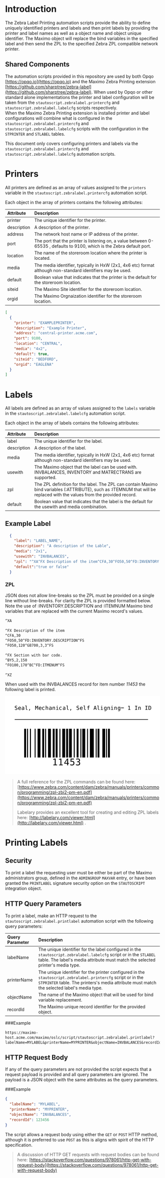 # Introduction 
The Zebra Label Printing automation scripts provide the ability to define uniquely identified printers and labels and 
then print labels by providing the printer and label names as well as a object name and object unique identifier.  The 
Maximo object will replace the bind variables in the specified label and then send the ZPL to the specified Zebra ZPL compatible network printer.

## Shared Components
The automation scripts provided in this repository are used by both Opqo [https://opqo.io](https://opqo.io) and the Maximo Zebra Printing extension [https://github.com/sharptree/zebra-label](https://github.com/sharptree/zebra-label).
When used by Opqo or other standard alone implementations the printer and label configuration will be taken from the `stautoscript.zebralabel.printercfg` and `stautoscript.zebralabel.labelcfg` scripts respectively.  
When the Maximo Zebra Printing extension is installed printer and label configurations will combine what is configured in the `stautoscript.zebralabel.printercfg` and `stautoscript.zebralabel.labelcfg` scripts with the configuration in the `STPRINTER` and `STLABEL` tables.

This document only covers configuring printers and labels via the `stautoscript.zebralabel.printercfg` and `stautoscript.zebralabel.labelcfg` automation scripts.

# Printers
All printers are defined as an array of values assigned to the `printers` variable in the `stautoscript.zebralabel.printercfg` automation script.

Each object in the array of printers contains the following attributes:

| Attribute   | Description                                                                                                             |
|:------------|:------------------------------------------------------------------------------------------------------------------------|
| printer     | The unique identifier for the printer.                                                                                  |
| description | A description of the printer.                                                                                           |
| address     | The network host name or IP address of the printer.                                                                     |
| port        | The port that the printer is listening on, a value between 0-65535 , defaults to 9100, which is the Zebra default port. |
| location    | The name of the storeroom location where the printer is located.                                                        |
| media       | The media identifier, typically in HxW (2x1, 4x6 etc) format although non-standard identifiers may be used.             |
| default     | Boolean value that indicates that the printer is the default for the storeroom location.                                |
| siteid      | The Maximo Site identifier for the storeroom location.                                                                  |
| orgid       | The Maximo Orgnaization identifier for the storeroom location.                                                          |

```json
[
  {
    "printer": "EXAMPLEPRINTER",
    "description": "Example Printer",
    "address": "central-printer.acme.com",
    "port": 9100,
    "location": "CENTRAL",
    "media": "4x2",
    "default": true,
    "siteid": "BEDFORD",
    "orgid": "EAGLENA"
  }
]
```

# Labels
All labels are defined as an array of values assigned to the `labels` variable in the `stautoscript.zebralabel.labelcfg` automation script.  

Each object in the array of labels contains the following attributes:

| Attribute   | Description                                                                                                                                                                |
|:------------|:---------------------------------------------------------------------------------------------------------------------------------------------------------------------------|
| label       | The unique identifier for the label.                                                                                                                                       |
| description | A description of the label.                                                                                                                                                |
| media       | The media identifier, typically in HxW (2x1, 4x6 etc) format although non-standard identifiers may be used.                                                                |
| usewith     | The Maximo object that the label can be used with.  INVBALANCES, INVENTORY and MATRECTRANS are supported.                                                                  |
| zpl         | The ZPL definition for the label. The ZPL can contain Maximo bind variables (:ATTRIBUTE), such as :ITEMNUM that will be replaced with the values from the provided record. |
| default     | Boolean value that indicates that the label is the default for the usewith and media combination.                                                                          |

## Example Label

```json
  {
    "label": "LABEL_NAME",
    "description": "A description of the Lable",
    "media": "2x1",
    "usewith": "INVBALANCES",
    "zpl": "^XA^FX Description of the item^CFA,30^FO50,50^FD:INVENTORY.DESCRIPTION^FS^FO50,120^GB700,3,3^FS^FX Section with bar code.^BY5,2,150^FO100,170^BC^FD12345678^FS^XZ",
    "default":"true or false"
  }
```
### ZPL
JSON does not allow line-breaks so the ZPL must be provided on a single line without line-breaks.  For clarity the ZPL is provided formatted below.
Note the use of :INVENTORY.DESCRIPTION and :ITEMNUM Maximo bind variables that are replaced with the current Maximo record's values.

```zpl
^XA

^FX Description of the item
^CFA,30
^FO50,50^FD:INVENTORY.DESCRIPTION^FS
^FO50,120^GB700,3,3^FS

^FX Section with bar code.
^BY5,2,150
^FO100,170^BC^FD:ITMENUM^FS

^XZ
```
When used with the INVBALANCES record for item number *11453* the following label is printed.

![Simple Inventory Balances Label](images/invbalances_2x4.png)

>A full reference for the ZPL commands can be found here: [https://www.zebra.com/content/dam/zebra/manuals/printers/common/programming/zpl-zbi2-pm-en.pdf](https://www.zebra.com/content/dam/zebra/manuals/printers/common/programming/zpl-zbi2-pm-en.pdf)
> 
>Labelary provides an excellent tool for creating and editing ZPL labels here: [http://labelary.com/viewer.html](http://labelary.com/viewer.html) .

# Printing Labels
## Security
To print a label the requesting user must be either be part of the Maximo administrators group, defined in the `ADMINGROUP` `MAXVAR` entry, or have been granted the `PRINTLABEL` signature security option on the `STAUTOSCRIPT` integration object.  

## HTTP Query Parameters

To print a label, make an HTTP request to the `stautoscript.zebralabel.printlabel` automation script with the following query parameters:

| Query Parameter | Description                                                                                                                                                                                                  |
|:----------------|:-------------------------------------------------------------------------------------------------------------------------------------------------------------------------------------------------------------|
| labelName       | The unique identifier for the label configured in the `stautoscript.zebralabel.labelcfg` script or in the `STLABEL` table.  The label's media attribute must match the selected printer's media type.        |
| printerName     | The unique identifier for the printer configured in the `stautoscript.zebralabel.printercfg` script or in the `STPRINTER` table.  The printers's media attribute must match the selected label's media type. |
| objectName      | The name of the Maximo object that will be used for bind variable replacement.                                                                                                                               |
| recordId        | The Maximo unique record identifier for the provided object.                                                                                                                                                 |

###Example
```url
https://maximo-host.acme.com/maximo/oslc/script/stautoscript.zebralabel.printlabel?labelName=MYLABEL&printerName=MYPRINTER&objectName=INVBALANCES&recordId=123456
```

## HTTP Request Body

If any of the query parameters are not provided the script expects that a request payload is provided and all query parameters are ignored. The payload is a JSON object with the same attributes as the query parameters.

###Example
```json
{
  "labelName": "MYLABEL",
  "printerName": "MYPRINTER",
  "objectName": "INVBALANCES",
  "recordId": 123456
}
```

The script allows a request body using either the `GET` or `POST` HTTP method, although it is preferred to use `POST` as this is aligns with spirit of the HTTP specification.
> A discussion of HTTP GET requests with request bodies can be found here: [https://stackoverflow.com/questions/978061/http-get-with-request-body](https://stackoverflow.com/questions/978061/http-get-with-request-body)

